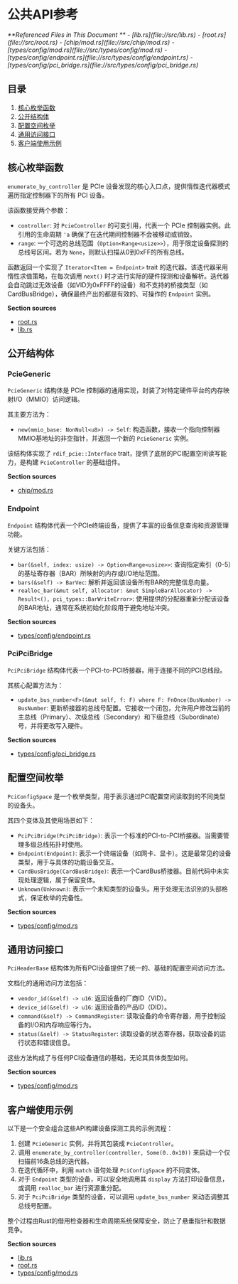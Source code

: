 # 公共API参考

<cite>
**Referenced Files in This Document **  
- [lib.rs](file://src/lib.rs)
- [root.rs](file://src/root.rs)
- [chip/mod.rs](file://src/chip/mod.rs)
- [types/config/mod.rs](file://src/types/config/mod.rs)
- [types/config/endpoint.rs](file://src/types/config/endpoint.rs)
- [types/config/pci_bridge.rs](file://src/types/config/pci_bridge.rs)
</cite>

## 目录
1. [核心枚举函数](#核心枚举函数)
2. [公开结构体](#公开结构体)
3. [配置空间枚举](#配置空间枚举)
4. [通用访问接口](#通用访问接口)
5. [客户端使用示例](#客户端使用示例)

## 核心枚举函数

`enumerate_by_controller` 是 PCIe 设备发现的核心入口点，提供惰性迭代器模式遍历指定控制器下的所有 PCI 设备。

该函数接受两个参数：
- `controller`: 对 `PcieController` 的可变引用，代表一个 PCIe 控制器实例。此引用的生命周期 `'a` 确保了在迭代期间控制器不会被移动或销毁。
- `range`: 一个可选的总线范围（`Option<Range<usize>>`），用于限定设备探测的总线号区间。若为 `None`，则默认扫描从0到0xFF的所有总线。

函数返回一个实现了 `Iterator<Item = Endpoint>` trait 的迭代器。该迭代器采用惰性求值策略，在每次调用 `next()` 时才进行实际的硬件探测和设备解析。迭代器会自动跳过无效设备（如VID为0xFFFF的设备）和不支持的桥接类型（如CardBusBridge），确保最终产出的都是有效的、可操作的 `Endpoint` 实例。

**Section sources**
- [root.rs](file://src/root.rs#L10-L192)
- [lib.rs](file://src/lib.rs#L21)

## 公开结构体

### PcieGeneric

`PcieGeneric` 结构体是 PCIe 控制器的通用实现，封装了对特定硬件平台的内存映射I/O（MMIO）访问逻辑。

其主要方法为：
- `new(mmio_base: NonNull<u8>) -> Self`: 构造函数，接收一个指向控制器MMIO基地址的非空指针，并返回一个新的 `PcieGeneric` 实例。

该结构体实现了 `rdif_pcie::Interface` trait，提供了底层的PCI配置空间读写能力，是构建 `PcieController` 的基础组件。

**Section sources**
- [chip/mod.rs](file://src/chip/mod.rs#L7-L51)

### Endpoint

`Endpoint` 结构体代表一个PCIe终端设备，提供了丰富的设备信息查询和资源管理功能。

关键方法包括：
- `bar(&self, index: usize) -> Option<Range<usize>>`: 查询指定索引（0-5）的基址寄存器（BAR）所映射的内存或I/O地址范围。
- `bars(&self) -> BarVec`: 解析并返回该设备所有BAR的完整信息向量。
- `realloc_bar(&mut self, allocator: &mut SimpleBarAllocator) -> Result<(), pci_types::BarWriteError>`: 使用提供的分配器重新分配该设备的BAR地址，通常在系统初始化阶段用于避免地址冲突。

**Section sources**
- [types/config/endpoint.rs](file://src/types/config/endpoint.rs#L10-L237)

### PciPciBridge

`PciPciBridge` 结构体代表一个PCI-to-PCI桥接器，用于连接不同的PCI总线段。

其核心配置方法为：
- `update_bus_number<F>(&mut self, f: F) where F: FnOnce(BusNumber) -> BusNumber`: 更新桥接器的总线号配置。它接收一个闭包，允许用户修改当前的主总线（Primary）、次级总线（Secondary）和下级总线（Subordinate）号，并将更改写入硬件。

**Section sources**
- [types/config/pci_bridge.rs](file://src/types/config/pci_bridge.rs#L26-L110)

## 配置空间枚举

`PciConfigSpace` 是一个枚举类型，用于表示通过PCI配置空间读取到的不同类型的设备头。

其四个变体及其使用场景如下：
- `PciPciBridge(PciPciBridge)`: 表示一个标准的PCI-to-PCI桥接器。当需要管理多级总线拓扑时使用。
- `Endpoint(Endpoint)`: 表示一个终端设备（如网卡、显卡）。这是最常见的设备类型，用于与具体的功能设备交互。
- `CardBusBridge(CardBusBridge)`: 表示一个CardBus桥接器。目前代码中未实现处理逻辑，属于保留变体。
- `Unknown(Unknown)`: 表示一个未知类型的设备头。用于处理无法识别的头部格式，保证枚举的完备性。

**Section sources**
- [types/config/mod.rs](file://src/types/config/mod.rs#L15-L28)

## 通用访问接口

`PciHeaderBase` 结构体为所有PCI设备提供了统一的、基础的配置空间访问方法。

文档化的通用访问方法包括：
- `vendor_id(&self) -> u16`: 返回设备的厂商ID（VID）。
- `device_id(&self) -> u16`: 返回设备的产品ID（DID）。
- `command(&self) -> CommandRegister`: 读取设备的命令寄存器，用于控制设备的I/O和内存响应等行为。
- `status(&self) -> StatusRegister`: 读取设备的状态寄存器，获取设备的运行状态和错误信息。

这些方法构成了与任何PCI设备通信的基础，无论其具体类型如何。

**Section sources**
- [types/config/mod.rs](file://src/types/config/mod.rs#L50-L131)

## 客户端使用示例

以下是一个安全组合这些API构建设备探测工具的示例流程：

1.  创建 `PcieGeneric` 实例，并将其包装成 `PcieController`。
2.  调用 `enumerate_by_controller(controller, Some(0..0x10))` 来启动一个仅扫描前16条总线的迭代器。
3.  在迭代循环中，利用 `match` 语句处理 `PciConfigSpace` 的不同变体。
4.  对于 `Endpoint` 类型的设备，可以安全地调用其 `display` 方法打印设备信息，或调用 `realloc_bar` 进行资源重分配。
5.  对于 `PciPciBridge` 类型的设备，可以调用 `update_bus_number` 来动态调整其总线号配置。

整个过程由Rust的借用检查器和生命周期系统保障安全，防止了悬垂指针和数据竞争。

**Section sources**
- [lib.rs](file://src/lib.rs)
- [root.rs](file://src/root.rs)
- [types/config/mod.rs](file://src/types/config/mod.rs)